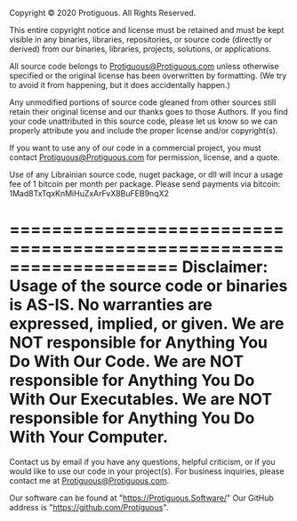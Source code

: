 Copyright © 2020 Protiguous. All Rights Reserved.

This entire copyright notice and license must be retained and must be kept visible in any binaries, libraries, repositories, or source code (directly or derived) from our binaries, libraries, projects, solutions, or applications.

All source code belongs to Protiguous@Protiguous.com unless otherwise specified or the original license has been overwritten by formatting. (We try to avoid it from happening, but it does accidentally happen.)

Any unmodified portions of source code gleaned from other sources still retain their original license and our thanks goes to those Authors.
If you find your code unattributed in this source code, please let us know so we can properly attribute you and include the proper license and/or copyright(s).

If you want to use any of our code in a commercial project, you must contact Protiguous@Protiguous.com for permission, license, and a quote.

Use of any Librainian source code, nuget package, or dll will incur a usage fee of 1 bitcoin per month per package.
Please send payments via bitcoin: 1Mad8TxTqxKnMiHuZxArFvX8BuFEB9nqX2

====================================================================
Disclaimer:  Usage of the source code or binaries is AS-IS.
    No warranties are expressed, implied, or given.
    We are NOT responsible for Anything You Do With Our Code.
    We are NOT responsible for Anything You Do With Our Executables.
    We are NOT responsible for Anything You Do With Your Computer.
====================================================================

Contact us by email if you have any questions, helpful criticism, or if you would like to use our code in your project(s).
For business inquiries, please contact me at Protiguous@Protiguous.com.

Our software can be found at "https://Protiguous.Software/"
Our GitHub address is "https://github.com/Protiguous".